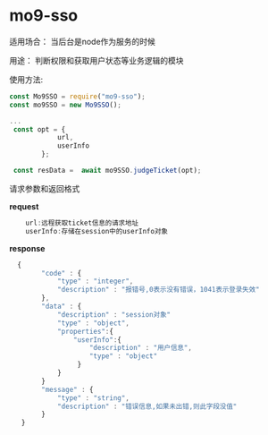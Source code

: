 # mo9-sso

适用场合：
当后台是node作为服务的时候

用途：
判断权限和获取用户状态等业务逻辑的模块


使用方法:

``` javascript
const Mo9SSO = require("mo9-sso");
const mo9SSO = new Mo9SSO();

...
 const opt = {
            url,
            userInfo
        };

 const resData =  await mo9SSO.judgeTicket(opt);

```
请求参数和返回格式

**request**
``` javascript
    url:远程获取ticket信息的请求地址
    userInfo:存储在session中的userInfo对象
```

**response**
``` javascript
  {
        "code" : {
            "type" : "integer",
            "description" : "报错号,0表示没有错误，1041表示登录失效"
        },
        "data" : {
            "description" : "session对象"
            "type" : "object",
            "properties":{
                "userInfo":{
                    "description" : "用户信息",
                    "type" : "object"
                 }
            }
        }
        "message" : {
            "type" : "string",
            "description" : "错误信息,如果未出错,则此字段没值"
        }
   }
```





